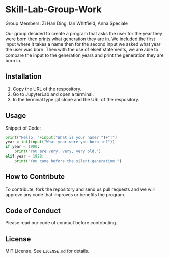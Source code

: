 # Skill-Lab-Group-Work

Group Members: Zi Han Ding, Ian Whitfield, Anna Speciale

Our group decided to create a program that asks the user for the year they were born then prints what generation they are in. We included the first input where it takes a name then for the second input we asked what year the user was born. Then with the use of elseif statements, we are able to compare the input to the generation years and print the generation they are born in. 

## Installation

1. Copy the URL of the respository.
2. Go to JupyterLab and open a terminal.
3. In the terminal type git clone and the URL of the respository.

## Usage

Snippet of Code:

```python
print("Hello, "+input("What is your name? ")+"!")
year = int(input("What year were you born in?"))
if year < 1900:
    print("You are very, very, very old.")
elif year < 1928:
    print("You came before the silent generation.")
```

## How to Contribute 

To contribute, fork the repository and send us pull requests and we will approve any code that improves or benefits the program. 

## Code of Conduct

Please read our code of conduct before contributing. 

## License

MIT License. See `LICENSE.md` for details.